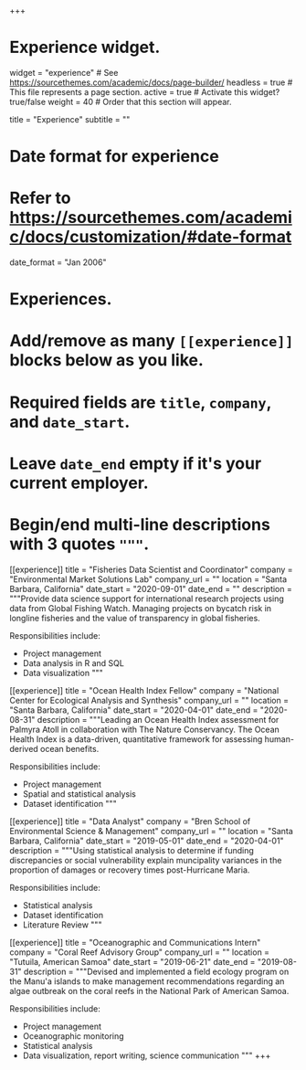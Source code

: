 +++
# Experience widget.
widget = "experience"  # See https://sourcethemes.com/academic/docs/page-builder/
headless = true  # This file represents a page section.
active = true  # Activate this widget? true/false
weight = 40  # Order that this section will appear.

title = "Experience"
subtitle = ""

# Date format for experience
#   Refer to https://sourcethemes.com/academic/docs/customization/#date-format
date_format = "Jan 2006"

# Experiences.
#   Add/remove as many `[[experience]]` blocks below as you like.
#   Required fields are `title`, `company`, and `date_start`.
#   Leave `date_end` empty if it's your current employer.
#   Begin/end multi-line descriptions with 3 quotes `"""`.
[[experience]]
  title = "Fisheries Data Scientist and Coordinator"
  company = "Environmental Market Solutions Lab"
  company_url = ""
  location = "Santa Barbara, California"
  date_start = "2020-09-01"
  date_end = ""
  description = """Provide data science support for international research projects using data from Global Fishing Watch. Managing projects on bycatch risk in longline fisheries and the value of transparency in global fisheries.   
  
  Responsibilities include:
  
  * Project management
  * Data analysis in R and SQL
  * Data visualization 
  """

[[experience]]
  title = "Ocean Health Index Fellow"
  company = "National Center for Ecological Analysis and Synthesis"
  company_url = ""
  location = "Santa Barbara, California"
  date_start = "2020-04-01"
  date_end = "2020-08-31"
  description = """Leading an Ocean Health Index assessment for Palmyra Atoll in collaboration with The Nature Conservancy. The Ocean Health Index is a data-driven, quantitative framework for assessing human-derived ocean benefits. 
  
  Responsibilities include:
  
  * Project management
  * Spatial and statistical analysis
  * Dataset identification
  """

[[experience]]
  title = "Data Analyst"
  company = "Bren School of Environmental Science & Management"
  company_url = ""
  location = "Santa Barbara, California"
  date_start = "2019-05-01"
  date_end = "2020-04-01"
  description = """Using statistical analysis to determine if funding discrepancies or social vulnerability explain muncipality variances in the proportion of damages or recovery times post-Hurricane Maria.  
  
  Responsibilities include:
  
  * Statistical analysis
  * Dataset identification
  * Literature Review
  """

[[experience]]
  title = "Oceanographic and Communications Intern"
  company = "Coral Reef Advisory Group"
  company_url = ""
  location = "Tutuila, American Samoa"
  date_start = "2019-06-21"
  date_end = "2019-08-31"
  description = """Devised and implemented a field ecology program on the Manu'a islands to make management recommendations regarding an algae outbreak on the coral reefs in the National Park of American Samoa.  
  
  Responsibilities include:
  
  * Project management
  * Oceanographic monitoring
  * Statistical analysis 
  * Data visualization, report writing, science communication
  """
+++
